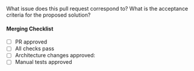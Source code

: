 What issue does this pull request correspond to?
What is the acceptance criteria for the proposed solution?

#### Merging Checklist

- [ ] PR approved
- [ ] All checks pass
- [ ] Architecture changes approved:
- [ ] Manual tests approved
